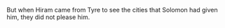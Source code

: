 But when Hiram came from Tyre to see the cities that Solomon had given him, they did not please him.
